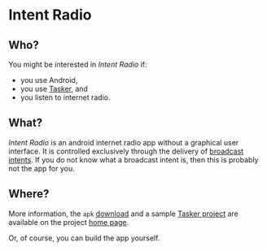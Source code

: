 Intent Radio
============

Who?
----

You might be interested in *Intent Radio* if:

- you use Android,
- you use [Tasker](http://tasker.dinglisch.net/), and
- you listen to internet radio.

What?
----

*Intent Radio* is an android internet radio app without a graphical user
interface.  It is controlled exclusively through the delivery of
[broadcast intents](http://developer.android.com/reference/android/content/BroadcastReceiver.html).
If you do not know what a broadcast intent is, then this is probably not the
app for you.

Where?
------

More information, the `apk`
[download](http://smblott.org/intent_radio/IntentRadio-release.apk) and a
sample [Tasker project](http://smblott.org/intent_radio/Radio.prj.xml) are
available on the project [home page](http://smblott.org/intent_radio/).

Or, of course, you can build the app yourself.

